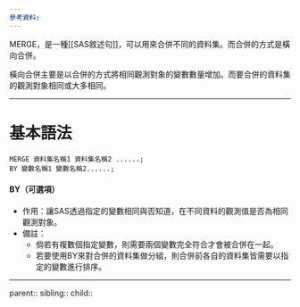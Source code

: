 ```yaml
---
參考資料:
---
```

MERGE，是一種[[SAS敘述句]]，可以用來合併不同的資料集。而合併的方式是橫向合併。

橫向合併主要是以合併的方式將相同觀測對象的變數數量增加。而要合併的資料集的觀測對象相同或大多相同。
- - -
# 基本語法
```SAS
MERGE 資料集名稱1 資料集名稱2 ......;
BY 變數名稱1 變數名稱2......;
```
#### BY（可選項）
- 作用：讓SAS透過指定的變數相同與否知道，在不同資料的觀測值是否為相同觀測對象。
- 備註：
	- 倘若有複數個指定變數，則需要兩個變數完全符合才會被合併在一起。
	- 若要使用BY來對合併的資料集做分組，則合併前各自的資料集皆需要以指定的變數進行排序。
- - -
parent::
sibling::
child::